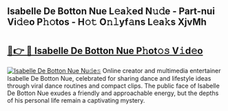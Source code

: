 ## Isabelle De Botton Nue L𝚎a𝚔ed N𝚞𝚍e - Part-nui Vi𝚍𝚎o P𝚑𝚘tos - H𝚘𝚝 O𝚗𝚕yf𝚊ns L𝚎a𝚔s XjvMh

# <h2><a href="http://kf7978.oniu.top/?m=Isabelle+De+Botton+Nue">🔗👉 🔴 Isabelle De Botton Nue P𝚑ot𝚘𝚜 V𝚒d𝚎o</a></h2>

[![Isabelle De Botton Nue Nu𝚍e𝚜](https://i.imgur.com/0qMVB7G.gif)](http://kf7978.oniu.top/?m=Isabelle+De+Botton+Nue)
Online creator and multimedia entertainer Isabelle De Botton Nue, celebrated for sharing dance and lifestyle ideas through viral dance routines and compact clips. The public face of Isabelle De Botton Nue exudes a friendly and approachable energy, but the depths of his personal life remain a captivating mystery.  
